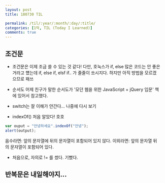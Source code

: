 ```yaml
---
layout: post
title: 180730 TIL

permalink: /til/:year/:month/:day/:title/
categories: [1막, TIL (Today I Learned)]
comments: true
---
```


## 조건문 

- 조건문은 이제 조금 쓸 수 있는 것 같다!
다만, 호눅스가 if, else 많은 코드는 안 좋은거라고 헀는데 
if, else if, elsf if.. 가 줄줄이 쏘시지다. 하지만 아직 방법을 모르겠으므로 패쓰

- 순서도
어제 친구가 말한 순서도가 '모던 웹을 위한 JavaScript + jQuery 입문' 책에 있어서 참고했다.

- switch는 잘 이해가 안간다... 나중에 다시 보기

- indexOf() 처음 알았다! 호호 

```javascript
var ouput = "안녕하세요".indexOf("안녕");
alert(output);
```
음수라면: 앞의 문자열에 뒤의 문자열이 포함되어 있지 않다.
이외라면: 앞의 문자열 뒤의 문자열이 포함되어 있다.

- 처음으로, 자의로 != 를 썼다. 기뻤다.

## 반복문은 내일해야지...
